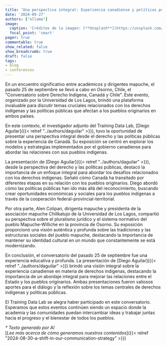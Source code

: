 ```yaml
---
title: 'Una perspectiva integral: Experiencia canadiense y políticas públicas para los pueblos originarios'
date: '2024-09-27'
authors: ["ollama"]
image:
  caption: 'Créditos de la imagen: [**Unsplash**](https://unsplash.com/photos/snow-capped-mountain-near-river-during-daytime-sMM9Pad8IGs)'
  focal_point: 'smart'
pager: true
commentable: true
show_related: false
show_breadcrumb: true
draft: false
tags:
- blog
- conferences
---
```


En un encuentro significativo entre académicos y dirigentes mapuche, el pasado 25 de septiembre se llevó a cabo en Osorno, Chile, el "Conversatorio sobre Derecho Indígena, Canadá y Chile". Este evento, organizado por la Universidad de Los Lagos, brindó una plataforma invaluable para discutir temas cruciales relacionados con los derechos indígenas y las políticas públicas que afectan a los pueblos originarios en ambos países.

<!--more-->

En este contexto, el investigador adjunto del Training Data Lab, [Diego Aguilar]({{< relref "../authors/daguilar" >}}), tuvo la oportunidad de presentar una perspectiva integral desde el derecho y las políticas públicas sobre la experiencia de Canadá. Su exposición se centró en explorar los modelos y estrategias implementados por el gobierno canadiense para abordar las relaciones con sus pueblos indígenas.

La presentación de [Diego Aguilar]({{< relref "../authors/daguilar" >}}), desde la perspectiva del derecho y las políticas públicas, destacó la importancia de un enfoque integral para abordar los desafíos relacionados con los derechos indígenas. Señaló cómo Canadá ha transitado por diferentes etapas en su relación con los pueblos originarios. Diego abordó cómo las políticas públicas han ido más allá del reconocimiento, buscando crear oportunidades económicas y sociales para los pueblos indígenas a través de la cooperación federal-provincial-territorial.

Por otra parte, Alen Colipan, dirigenta mapuche y presidenta de la asociación mapuche Chillkatujo de la Universidad de Los Lagos, compartió su perspectiva sobre el pluralismo jurídico y el sistema normativo del pueblo Mapuche-Williche en la provincia de Osorno. Su exposición proporcionó una visión auténtica y profunda sobre las tradiciones y las estructuras sociales del pueblo mapuche, destacando la importancia de mantener su identidad cultural en un mundo que constantemente se está modernizando.

En conclusión, el conversatorio del pasado 25 de septiembre fue una experiencia educativa y profunda. La presentación de [Diego Aguilar]({{< relref "../authors/daguilar" >}}) brindó una visión integral sobre la experiencia canadiense en materia de derechos indígenas, destacando la importancia de un abordaje integral para mejorar las relaciones entre el Estado y los pueblos originarios. Ambas presentaciones fueron valiosos aportes para el diálogo y la reflexión sobre los temas centrales de derechos indígenas y políticas públicas.

El Training Data Lab se alegra haber participado en este conversatorio. Esperamos que estos eventos continúen siendo un espacio donde la academia y las comunidades puedan intercambiar ideas y trabajar juntas hacia el progreso y el bienestar de todos los pueblos.

_* Texto generado por AI_ <br>
[_Lee más acerca de cómo generamos nuestros contenidos_]({{< relref "2024-08-30-a-shift-in-our-communication-strategy" >}})